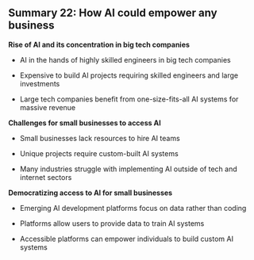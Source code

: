 ## Summary 22: How AI could empower any business

**Rise of AI and its concentration in big tech companies**

- AI in the hands of highly skilled engineers in big tech companies
- Expensive to build AI projects requiring skilled engineers and large investments
- Large tech companies benefit from one-size-fits-all AI systems for massive revenue

**Challenges for small businesses to access AI**

- Small businesses lack resources to hire AI teams
- Unique projects require custom-built AI systems
- Many industries struggle with implementing AI outside of tech and internet sectors

**Democratizing access to AI for small businesses**

- Emerging AI development platforms focus on data rather than coding
- Platforms allow users to provide data to train AI systems
- Accessible platforms can empower individuals to build custom AI systems